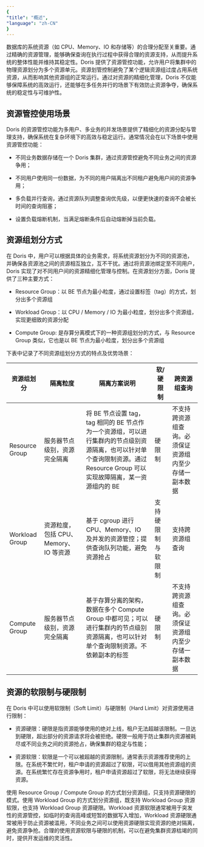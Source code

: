 ```yaml
---
{
"title": "概述",
"language": "zh-CN"
}
---
```


<!-- 
Licensed to the Apache Software Foundation (ASF) under one
or more contributor license agreements.  See the NOTICE file
distributed with this work for additional information
regarding copyright ownership.  The ASF licenses this file
to you under the Apache License, Version 2.0 (the
"License"); you may not use this file except in compliance
with the License.  You may obtain a copy of the License at

  http://www.apache.org/licenses/LICENSE-2.0

Unless required by applicable law or agreed to in writing,
software distributed under the License is distributed on an
"AS IS" BASIS, WITHOUT WARRANTIES OR CONDITIONS OF ANY
KIND, either express or implied.  See the License for the
specific language governing permissions and limitations
under the License.
-->

数据库的系统资源（如 CPU、Memory、IO 和存储等）的合理分配至关重要。通过精确的资源管理，能够确保查询在执行过程中获得合理的资源支持，从而提升系统的整体性能并维持其稳定性。Doris 提供了资源管控功能，允许用户将集群中的物理资源划分为多个资源单元。资源划管控制避免了某个逻辑资源组过度占用系统资源，从而影响其他资源组的正常运行。通过对资源的精细化管理，Doris 不仅能够保障系统的高效运行，还能够在多任务并行的场景下有效防止资源争夺，确保系统的稳定性与可维护性。

## 资源管控使用场景

Doris 的资源管控功能为多用户、多业务的并发场景提供了精细化的资源分配与管理支持，确保系统在复杂环境下的高效与稳定运行。通常情况会在以下场景中使用资源管控功能：

- 不同业务数据存储在一个 Doris 集群，通过资源管控避免不同业务之间的资源争用；

- 不同用户使用同一份数据，为不同的用户隔离出不同租户避免用户间的资源争用；

- 多负载并行查询，通过资源队列调整查询优先级，以便更快速的查询不会被长时间的查询阻塞；

- 设置负载熔断机制，当满足熔断条件后自动熔断掉当前负载。

## 资源组划分方式
在 Doris 中，用户可以根据具体的业务需求，将系统资源划分为不同的资源池，并确保各资源池之间的资源相互独立，互不干扰。通过将资源池绑定至不同用户，Doris 实现了对不同用户间的资源精细化管理与控制。在资源划分方面，Doris 提供了三种主要方式：

- Resource Group：以 BE 节点为最小粒度，通过设置标签（tag）的方式，划分出多个资源组

- Workload Group：以 CPU / Memory / IO 为最小粒度，划分出多个资源组，实现更细致的资源分配

- Compute Group:   是存算分离模式下的一种资源组划分的方式，与 Resource Group 类似，它也是以 BE 节点为最小粒度，划分出多个资源组
  
下表中记录了不同资源组划分方式的特点及优势场景：

| 资源组划分      | 隔离粒度 | 隔离方案说明                                                                                                  | 软/硬限制    |  跨资源组查询   |
| ---------- | ----------- |---------------------------------------------------------------------------------------------------------|-----|-----|
| Resource Group | 服务器节点级别，资源完全隔离       | 将 BE 节点设置 tag，tag 相同的 BE 节点作为一个资源组，可以进行集群内的节点级别资源隔离，也可以针对单个查询限制资源。通过 Resource Group 可以实现故障隔离，某一资源组内的 BE |   硬限制  |不支持跨资源组查询。必须保证资源组内至少存储一副本数据     |
| Workload Group | 资源粒度，包括 CPU、Memory、IO 等资源        | 基于 cgroup 进行 CPU、Memory、IO 及并发的资源管控；提供查询队列功能，避免资源抢占                                                     | 支持硬限制与软限制    | 支持跨资源组查询    |
|Compute Group            | 服务器节点级别，资源完全隔离  | 基于存算分离的架构，数据在多个 Compute Group 中都可见；可以进行集群内的节点级别资源隔离，也可以针对单个查询限制资源。不依赖副本的标签 | 硬限制 | 不支持跨资源组查询。必须保证资源组内至少存储一副本数据 |

## 资源的软限制与硬限制

在 Doris 中可以使用软限制（Soft Limit）与硬限制（Hard Limit）对资源使用进行限制：

- 资源硬限：硬限是指资源能够使用的绝对上线，租户无法超越该限制。一旦达到硬限，超出部分的资源请求将会被拒绝。硬限一般用于防止集群内资源被耗尽或不同业务之间的资源抢占，确保集群的稳定与性能；

- 资源软限：软限是一个可以被超越的资源限制，通常表示资源推荐使用的上限。在系统不繁忙时，租户申请的资源超过了软限，可以借用其他资源组的资源。在系统繁忙存在资源争用时，租户申请资源超过了软限，将无法继续获得资源。

使用 Resource Group / Compute Group 的方式划分资源组，只支持资源硬限的模式。使用 Workload Group 的方式划分资源组，既支持 Workload Group 资源软限，也支持 Workload Group 资源硬限。Workload 资源软限通常被用于突发性的资源管控，如临时的查询高峰或短暂的数据写入增加，Workload 资源硬限通常被用于防止资源被滥用，不同业务之间可以使用资源硬限实现资源的绝对隔离，避免资源争抢。合理的使用资源软限与硬限的机制，可以在避免集群资源枯竭的同时，提供开发运维的灵活性。